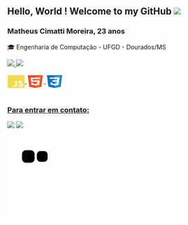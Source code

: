 ## Hello, World ! Welcome to my GitHub <img src="https://media.giphy.com/media/hvRJCLFzcasrR4ia7z/giphy.gif" width="30" >
### Matheus Cimatti Moreira, 23 anos

  🎓 Engenharia de Computação - UFGD - Dourados/MS

 <div>
   <a href="https://github.com/matheuscimatti">
   <img height="180em" src="https://github-readme-stats.vercel.app/api?username=matheuscimatti&show_icons=true&theme=transparent&text_color=C3D1D9&include_all_commits=true&count_private=true"/>
   <img height="180em" src="https://github-readme-stats.vercel.app/api/top-langs/?username=matheuscimatti&layout=compact&langs_count=6&theme=transparent&text_color=C3D1D9"/>

</div>
<div style="display: inline_block"><br>
  <img align="center" alt="Js" height="30" width="40" src="https://raw.githubusercontent.com/devicons/devicon/master/icons/javascript/javascript-plain.svg">
  <img align="center" alt="HTML" height="30" width="40" src="https://raw.githubusercontent.com/devicons/devicon/master/icons/html5/html5-original.svg">
  <img align="center" alt="CSS" height="30" width="40" src="https://raw.githubusercontent.com/devicons/devicon/master/icons/css3/css3-original.svg">
</div>
 
 <br>
 
  ### Para entrar em contato: 
 
<div> 
  <a href = "mailto:matheus.cimoreira@gmail.com"><img src="https://img.shields.io/badge/-Gmail-%23333?style=for-the-badge&logo=gmail&logoColor=white" target="_blank"></a>
  <a href="https://www.linkedin.com/in/matheuscimatti/" target="_blank"><img src="https://img.shields.io/badge/-LinkedIn-%230077B5?style=for-the-badge&logo=linkedin&logoColor=white" target="_blank"></a> 
 
  ![Snake animation](https://github.com/matheuscimatti/matheuscimatti/blob/output/github-contribution-grid-snake.svg)

</div>
